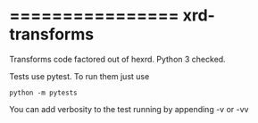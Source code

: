 ================
 xrd-transforms
================

Transforms code factored out of hexrd. Python 3 checked.


Tests use pytest. To run them just use

``python -m pytests``

You can add verbosity to the test running by appending -v or -vv
